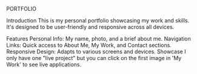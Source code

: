PORTFOLIO

Introduction
This is my personal portfolio showcasing my work and skills. It's designed to be user-friendly and responsive across all devices.

Features
Personal Info: My name, photo, and a brief about me.
Navigation Links: Quick access to About Me, My Work, and Contact sections.
Responsive Design: Adapts to various screens and devices.
Showcase
I only have one "live project" but you can click on the first image in 'My Work' to see live applications.